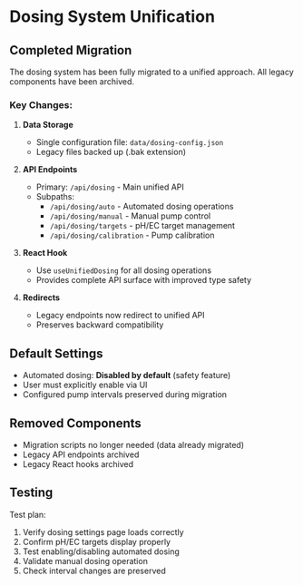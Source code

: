 # Dosing System Unification

## Completed Migration

The dosing system has been fully migrated to a unified approach. All legacy components have been archived.

### Key Changes:

1. **Data Storage**
   - Single configuration file: `data/dosing-config.json`
   - Legacy files backed up (.bak extension)

2. **API Endpoints**
   - Primary: `/api/dosing` - Main unified API
   - Subpaths:
     - `/api/dosing/auto` - Automated dosing operations
     - `/api/dosing/manual` - Manual pump control
     - `/api/dosing/targets` - pH/EC target management
     - `/api/dosing/calibration` - Pump calibration

3. **React Hook**
   - Use `useUnifiedDosing` for all dosing operations
   - Provides complete API surface with improved type safety

4. **Redirects**
   - Legacy endpoints now redirect to unified API
   - Preserves backward compatibility

## Default Settings

- Automated dosing: **Disabled by default** (safety feature)
- User must explicitly enable via UI
- Configured pump intervals preserved during migration

## Removed Components

- Migration scripts no longer needed (data already migrated)
- Legacy API endpoints archived
- Legacy React hooks archived

## Testing

Test plan:
1. Verify dosing settings page loads correctly
2. Confirm pH/EC targets display properly
3. Test enabling/disabling automated dosing
4. Validate manual dosing operation
5. Check interval changes are preserved
